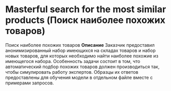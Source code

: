 # Masterful search for the most similar products (Поиск наиболее похожих товаров)
Поиск наиболее похожих товаров
**Описание**
Заказчик предоставил анонимизированный набор имеющихся на складах товаров и набор новых товаров, для которых необходимо найти наиболее похожие из имеющегося набора.
Особенность задачи состоит в том, что автоматический подбор похожих товаров должен производиться так, чтобы симулировать работу экспертов. Образцы их ответов предоставлены для обучения модели в отдельном файле вместе с примерами запросов.
